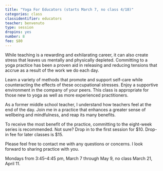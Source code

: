```yaml
---
title: "Yoga For Educators (starts March 7, no class 4/18)"
categories: class
classidentifier: educators
teacher: benvenuto
type: session
dropins: yes
number: 8
fee: $80
---
```

While teaching is a rewarding and exhilarating career, it can also create stress
that leaves us mentally and physically depleted. Committing to a yoga practice
has been a proven aid in releasing and reducing tensions that accrue as a result
of the work we do each day.

Learn a variety of methods that promote and support self-care while counteracting
the effects of these occupational stresses. Enjoy a supportive environment in the
company of your peers. This class is appropriate for those new to yoga as well
as more experienced practitioners.

As a former middle school teacher, I understand how teachers feel at the end of
the day. Join me in a practice that enhances a greater sense of wellbeing and
mindfulness, and reap its many benefits.

To receive the most benefit of the practice, committing to the eight-week series
is recommended. Not sure? Drop in to the first session for $10. Drop-in fee for
later classes is $15.

Please feel free to contact me with any questions or concerns. I look forward to
sharing practice with you.

Mondays from 3:45–4:45 pm, March 7 through May 9, no class March 21, April 11.
